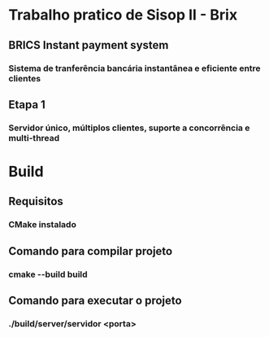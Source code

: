 # Trabalho pratico de Sisop II - Brix
## BRICS Instant payment system
### Sistema de tranferência bancária instantânea e eficiente entre clientes
## Etapa 1
### Servidor único, múltiplos clientes, suporte a concorrência e multi-thread
# Build
## Requisitos
### CMake instalado
## Comando para compilar projeto
### cmake --build build
## Comando para executar o projeto
### ./build/server/servidor \<porta\>
